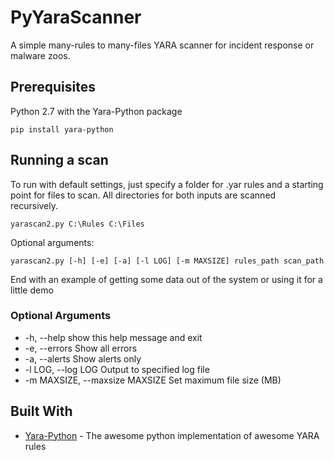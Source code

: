 # PyYaraScanner

A simple many-rules to many-files YARA scanner for incident response or malware zoos.
## Prerequisites

Python 2.7 with the Yara-Python package

``` 
pip install yara-python
```

## Running a scan

To run with default settings, just specify a folder for .yar rules and a starting point for files to scan. All directories for both inputs are scanned recursively.

```
yarascan2.py C:\Rules C:\Files
```
Optional arguments:

```
yarascan2.py [-h] [-e] [-a] [-l LOG] [-m MAXSIZE] rules_path scan_path
```

End with an example of getting some data out of the system or using it for a little demo

### Optional Arguments

* -h, --help            show this help message and exit
* -e, --errors          Show all errors
* -a, --alerts          Show alerts only
* -l LOG, --log LOG     Output to specified log file
* -m MAXSIZE, --maxsize MAXSIZE
                        Set maximum file size (MB)

## Built With

* [Yara-Python](https://github.com/VirusTotal/yara-python) - The awesome python implementation of awesome YARA rules